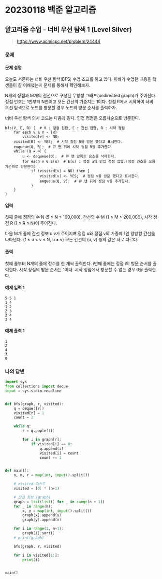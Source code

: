 # 20230118 백준 알고리즘

## 알고리즘 수업 - 너비 우선 탐색 1 (Level Silver)
> https://www.acmicpc.net/problem/24444

### 문제
#### 문제 설명
오늘도 서준이는 너비 우선 탐색(BFS) 수업 조교를 하고 있다. 아빠가 수업한 내용을 학생들이 잘 이해했는지 문제를 통해서 확인해보자.

N개의 정점과 M개의 간선으로 구성된 무방향 그래프(undirected graph)가 주어진다. 정점 번호는 1번부터 N번이고 모든 간선의 가중치는 1이다. 정점 R에서 시작하여 너비 우선 탐색으로 노드를 방문할 경우 노드의 방문 순서를 출력하자.

너비 우선 탐색 의사 코드는 다음과 같다. 인접 정점은 오름차순으로 방문한다.

```
bfs(V, E, R) {  # V : 정점 집합, E : 간선 집합, R : 시작 정점
    for each v ∈ V - {R}
        visited[v] <- NO;
    visited[R] <- YES;  # 시작 정점 R을 방문 했다고 표시한다.
    enqueue(Q, R);  # 큐 맨 뒤에 시작 정점 R을 추가한다.
    while (Q ≠ ∅) {
        u <- dequeue(Q);  # 큐 맨 앞쪽의 요소를 삭제한다.
        for each v ∈ E(u)  # E(u) : 정점 u의 인접 정점 집합.(정점 번호를 오름차순으로 방문한다)
            if (visited[v] = NO) then {
                visited[v] <- YES;  # 정점 v를 방문 했다고 표시한다.
                enqueue(Q, v);  # 큐 맨 뒤에 정점 v를 추가한다.
            }
    }
}
```

#### 입력
첫째 줄에 정점의 수 N (5 ≤ N ≤ 100,000), 간선의 수 M (1 ≤ M ≤ 200,000), 시작 정점 R (1 ≤ R ≤ N)이 주어진다.

다음 M개 줄에 간선 정보 u v가 주어지며 정점 u와 정점 v의 가중치 1인 양방향 간선을 나타낸다. (1 ≤ u < v ≤ N, u ≠ v) 모든 간선의 (u, v) 쌍의 값은 서로 다르다.

#### 출력
첫째 줄부터 N개의 줄에 정수를 한 개씩 출력한다. i번째 줄에는 정점 i의 방문 순서를 출력한다. 시작 정점의 방문 순서는 1이다. 시작 정점에서 방문할 수 없는 경우 0을 출력한다.

#### 예제 입력 1
```
5 5 1
1 4
1 2
2 3
2 4
3 4
```

#### 예제 출력 1
```
1
2
4
3
0
```

### 나의 답변
```python
import sys
from collections import deque
input = sys.stdin.readline


def bfs(graph, r, visited):
    q = deque([r])
    visited[r] = 1
    count = 2

    while q:
        r = q.popleft()

        for i in graph[r]:
            if visited[i] == 0:
                q.append(i)
                visited[i] = count
                count += 1


def main():
    n, m, r = map(int, input().split())

    # visited 리스트
    visited = [0] * (n+1)

    # 간선 정보 (graph)
    graph = list(list() for _ in range(n + 1))
    for _ in range(m):
        x, y = map(int, input().split())
        graph[x].append(y)
        graph[y].append(x)

    for i in range(1, n+1):
        graph[i].sort()
    # print(graph)

    bfs(graph, r, visited)

    for i in visited[1:]:
        print(i)


main()
```